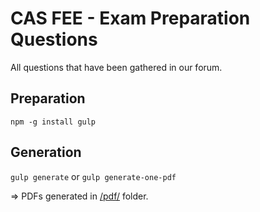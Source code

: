 # CAS FEE - Exam Preparation Questions

All questions that have been gathered in our forum.

## Preparation

`npm -g install gulp`

## Generation

`gulp generate` or `gulp generate-one-pdf`

=> PDFs generated in [/pdf/](pdf/) folder.

